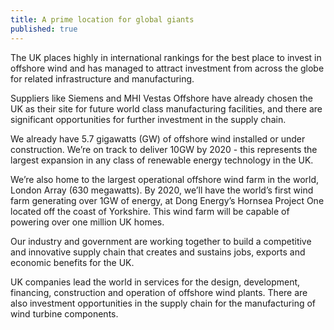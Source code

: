 ```yaml
---
title: A prime location for global giants
published: true
---
```

The UK places highly in international rankings for the best place to invest in offshore wind and has managed to attract investment from across the globe for related infrastructure and manufacturing.
 
Suppliers like Siemens and MHI Vestas Offshore have already chosen the UK as their site for future world class manufacturing facilities, and there are significant opportunities for further investment in the supply chain.


We already have 5.7 gigawatts (GW) of offshore wind installed or under construction. We’re on track to deliver 10GW by 2020 - this represents the largest expansion in any class of renewable energy technology in the UK.


We’re also home to the largest operational offshore wind farm in the world, London Array (630 megawatts). By 2020, we’ll have the world’s first wind farm generating over 1GW of energy, at Dong Energy’s Hornsea Project One located off the coast of Yorkshire. This wind farm will be capable of powering over one million UK homes.
 
Our industry and government are working together to build a competitive and innovative supply chain that creates and sustains jobs, exports and economic benefits for the UK.
 
UK companies lead the world in services for the design, development, financing, construction and operation of offshore wind plants. There are also investment opportunities in the supply chain for the manufacturing of wind turbine components.
